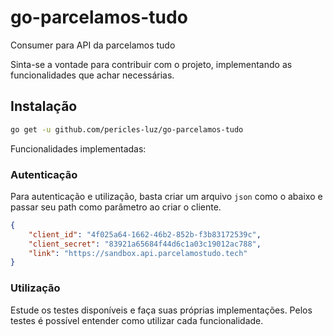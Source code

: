 # go-parcelamos-tudo
Consumer para API da parcelamos tudo

Sinta-se a vontade para contribuir com o projeto, implementando as funcionalidades que achar necessárias.

## Instalação

```bash
go get -u github.com/pericles-luz/go-parcelamos-tudo
```

Funcionalidades implementadas:

### Autenticação

Para autenticação e utilização, basta criar um arquivo `json` como o abaixo e passar seu path como parâmetro ao criar o cliente.


```json
{
    "client_id": "4f025a64-1662-46b2-852b-f3b83172539c",
    "client_secret": "83921a65684f44d6c1a03c19012ac788",
    "link": "https://sandbox.api.parcelamostudo.tech"
}
```

### Utilização

Estude os testes disponíveis e faça suas próprias implementações. Pelos testes é possível entender como utilizar cada funcionalidade.